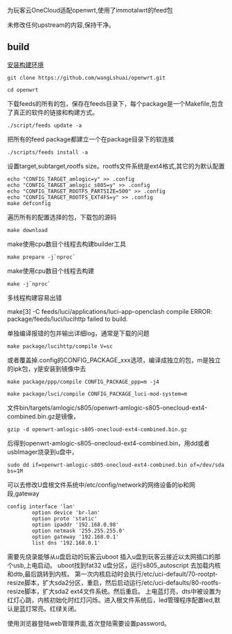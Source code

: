为玩客云OneCloud适配openwrt,使用了immotalwrt的feed包

未修改任何upstream的内容,保持干净。

## build
[安装构建环境](https://openwrt.org/docs/guide-developer/toolchain/install-buildsystem)

```shell
git clone https://github.com/wangLshuai/openwrt.git

cd openwrt
```
下载feeds的所有的包，保存在feeds目录下，每个package是一个Makefile,包含了真正的软件的链接和构建方式。
```shell
./script/feeds update -a
```
把所有的feed package都建立一个在package目录下的软连接
```shell
./scripts/feeds install -a
```

设置target,subtarget,rootfs size。rootfs文件系统是ext4格式,其它的为默认配置
```shell
echo "CONFIG_TARGET_amlogic=y" >> .config
echo "CONFIG_TARGET_amlogic_s805=y" >> .config
echo "CONFIG_TARGET_ROOTFS_PARTSIZE=500" >> .config
echo "CONFIG_TARGET_ROOTFS_EXT4FS=y" >> .config
make defconfig 
```

遍历所有的配置选择的包，下载包的源码
```shell
make download
```
make使用cpu数目个线程去构建builder工具
```shell
make prepare -j`nproc`
```

make使用cpu数目个线程去构建
```shell
make -j`nproc` 
```


多线程构建容易出错

 make[3] -C feeds/luci/applications/luci-app-openclash compile
    ERROR: package/feeds/luci/lucihttp failed to build.

单独编译报错的包并输出详细log，通常是下载的问题
```shell
make package/lucihttp/compile V=sc
```

或者覆盖掉.config的CONFIG_PACKAGE_xxx选项，编译成独立的包，m是独立的ipk包，y是安装到镜像中去
```shell
make package/ppp/compile CONFIG_PACKAGE_ppp=m -j4

make package/luci/compile CONFIG_PACKAGE_luci-mod-system=m
```

文件bin/targets/amlogic/s805/openwrt-amlogic-s805-onecloud-ext4-combined.bin.gz是镜像，
```shell
gzip -d openwrt-amlogic-s805-onecloud-ext4-combined.bin.gz 
```
后得到openwrt-amlogic-s805-onecloud-ext4-combined.bin，用dd或者usbImager烧录到u盘中，
```shell
sudo dd if=openwrt-amlogic-s805-onecloud-ext4-combined.bin of=/dev/sda bs=1M
```

可以去修改U盘根文件系统中/etc/config/network的网络设备的ip和网段,gateway
```
config interface 'lan'
        option device 'br-lan'
        option proto 'static'
        option ipaddr '192.168.0.98'
        option netmask '255.255.255.0'
        option gateway '192.168.0.1'
        list dns '192.168.0.1'

```
需要先烧录能够从u盘启动的玩客云uboot
插入u盘到玩客云接近以太网插口的那个usb,上电启动。
uboot找到fat32 u盘分区，运行s805_autoscript 去加载内核和dtb,最后跳转到内核。
第一次内核启动时会执行/etc/uci-default/70-rootpt-resize脚本，扩大sda2分区，重启，然后启动运行/etc/uci-defaults/80-rootfs-resize脚本，扩大sda2 ext4文件系统。然后重启。
上电蓝灯亮，dts中被设置为红灯心跳，内核初始化时红灯闪烁。进入根文件系统后，led管理程序配置led,默认是蓝灯常亮。红绿关闭。

使用浏览器登陆web管理界面,首次登陆需要设置password。

